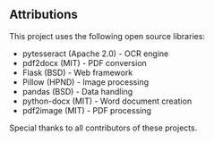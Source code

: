 ## Attributions

This project uses the following open source libraries:
- pytesseract (Apache 2.0) - OCR engine
- pdf2docx (MIT) - PDF conversion
- Flask (BSD) - Web framework
- Pillow (HPND) - Image processing
- pandas (BSD) - Data handling
- python-docx (MIT) - Word document creation
- pdf2image (MIT) - PDF processing

Special thanks to all contributors of these projects.